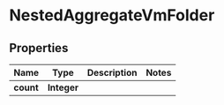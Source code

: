 

# NestedAggregateVmFolder


## Properties

Name | Type | Description | Notes
------------ | ------------- | ------------- | -------------
**count** | **Integer** |  | 



